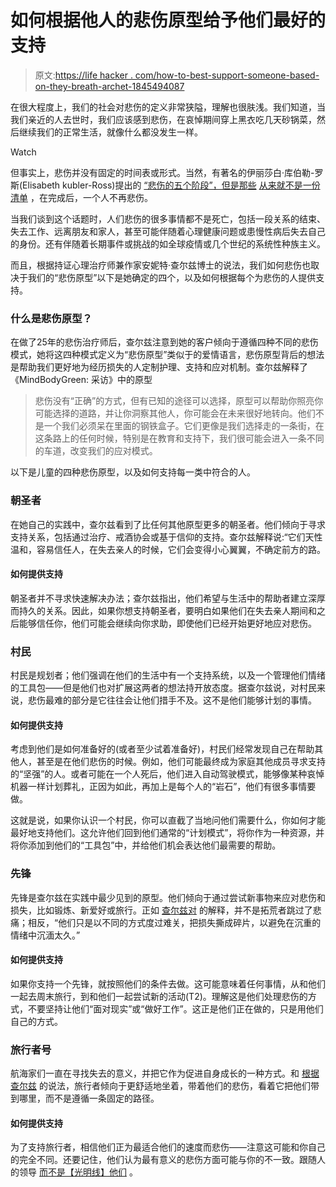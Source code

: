 # 如何根据他人的悲伤原型给予他们最好的支持

> 原文:[https://life hacker . com/how-to-best-support-someone-based-on-they-breath-archet-1845494087](https://lifehacker.com/how-to-best-support-someone-based-on-their-grief-archet-1845494087)

在很大程度上，我们的社会对悲伤的定义非常狭隘，理解也很肤浅。我们知道，当我们亲近的人去世时，我们应该感到悲伤，在哀悼期间穿上黑衣吃几天砂锅菜，然后继续我们的正常生活，就像什么都没发生一样。

Watch

但事实上，悲伤并没有固定的时间表或形式。当然，有著名的伊丽莎白·库伯勒-罗斯(Elisabeth kubler-Ross)提出的 [“悲伤的五个阶段”，但是那些](https://www.psycom.net/depression.central.grief.html) [从来就不是一份清单](https://www.rollingstone.com/culture/culture-features/coronavirus-grief-pandemic-emotional-fatigue-981847) ，在完成后，一个人不再悲伤。

当我们谈到这个话题时，人们悲伤的很多事情都不是死亡，包括一段关系的结束、失去工作、远离朋友和家人，甚至可能伴随着心理健康问题或患慢性病后失去自己的身份。还有伴随着长期事件或挑战的如全球疫情或几个世纪的系统性种族主义。

而且，根据持证心理治疗师兼作家安妮特·查尔兹博士的说法，我们如何悲伤也取决于我们的“悲伤原型”以下是她确定的四个，以及如何根据每个为悲伤的人提供支持。

### 什么是悲伤原型？

在做了25年的悲伤治疗师后，查尔兹注意到她的客户倾向于遵循四种不同的悲伤模式，她将这四种模式定义为“悲伤原型”类似于的爱情语言，悲伤原型背后的想法是帮助我们更好地为经历损失的人定制护理、支持和应对机制。查尔兹解释了《MindBodyGreen: 采访》中的原型

> 悲伤没有“正确”的方式，但有已知的途径可以选择，原型可以帮助你照亮你可能选择的道路，并让你洞察其他人，你可能会在未来很好地转向。他们不是一个我们必须呆在里面的钢铁盒子。它们更像是我们选择走的一条街，在这条路上的任何时候，特别是在教育和支持下，我们很可能会进入一条不同的车道，改变我们的应对模式。

以下是儿童的四种悲伤原型，以及如何支持每一类中符合的人。

### 朝圣者

在她自己的实践中，查尔兹看到了比任何其他原型更多的朝圣者。他们倾向于寻求支持关系，包括通过治疗、戒酒协会或基于信仰的支持。查尔兹解释说:“它们天性温和，容易信任人，在失去亲人的时候，它们会变得小心翼翼，不确定前方的路。

#### 如何提供支持

朝圣者并不寻求快速解决办法；查尔兹指出，他们希望与生活中的帮助者建立深厚而持久的关系。因此，如果你想支持朝圣者，要明白如果他们在失去亲人期间和之后能够信任你，他们可能会继续向你求助，即使他们已经开始更好地应对悲伤。

### 村民

村民是规划者；他们强调在他们的生活中有一个支持系统，以及一个管理他们情绪的工具包——但是他们也对扩展这两者的想法持开放态度。据查尔兹说，对村民来说，悲伤最难的部分是它往往会让他们措手不及。这不是他们能够计划的事情。

#### 如何提供支持

考虑到他们是如何准备好的(或者至少试着准备好)，村民们经常发现自己在帮助其他人，甚至是在他们悲伤的时候。例如，他们可能最终成为家庭其他成员寻求支持的“坚强”的人。或者可能在一个人死后，他们进入自动驾驶模式，能够像某种哀悼机器一样计划葬礼，正因为如此，再加上是每个人的“岩石”，他们有很多事情要做。

这就是说，如果你认识一个村民，你可以直截了当地问他们需要什么，你如何才能最好地支持他们。这允许他们回到他们通常的“计划模式”，将你作为一种资源，并将你添加到他们的“工具包”中，并给他们机会表达他们最需要的帮助。

### 先锋

先锋是查尔兹在实践中最少见到的原型。他们倾向于通过尝试新事物来应对悲伤和损失，比如锻炼、新爱好或旅行。正如 [查尔兹对](https://www.mindbodygreen.com/articles/how-to-figure-out-your-grief-archetype) 的解释，并不是拓荒者跳过了悲痛；相反，“他们只是以不同的方式度过难关，把损失撕成碎片，以避免在沉重的情绪中沉湎太久。”

#### 如何提供支持

如果你支持一个先锋，就按照他们的条件去做。这可能意味着任何事情，从和他们一起去周末旅行，到和他们一起尝试新的活动(T2)。理解这是他们处理悲伤的方式，不要坚持让他们“面对现实”或“做好工作”。这正是他们正在做的，只是用他们自己的方式。

### 旅行者号

航海家们一直在寻找失去的意义，并把它作为促进自身成长的一种方式。和 [根据查尔兹](https://www.mindbodygreen.com/articles/how-to-figure-out-your-grief-archetype) 的说法，旅行者倾向于更舒适地坐着，带着他们的悲伤，看着它把他们带到哪里，而不是遵循一条固定的路径。

#### 如何提供支持

为了支持旅行者，相信他们正为最适合他们的速度而悲伤——注意这可能和你自己的完全不同。还要记住，他们认为最有意义的悲伤方面可能与你的不一致。跟随人的领导 [而不是【光明线】他们](https://www.sheknows.com/health-and-wellness/articles/1133358/brightsiding-is-also-gaslighting/#:~:text=Brightsiding%20is%20a%20subcategory%20of,important%20thing%20in%20the%20situation.) 。